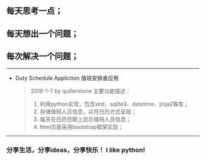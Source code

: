 ## 每天思考一点；
## 每天想出一个问题；
## 每次解决一个问题；
---
* Duty Schedule Appliction  值班安排表应用
  > 2016-1-7 by quillerstone
  > 主要功能描述：
   > 1. 利用python实现，包含xlrd、sqlite3、datetime、jinja2等库；
   > 2. 存储值班人员信息，以月日历方式呈现；
   > 3. 每天在日历日期上显示值班人员信息；
   > 4. html页面采用bootstrap框架实现；






















---

### 分享生活，分享ideas，分享快乐！ I like python!
